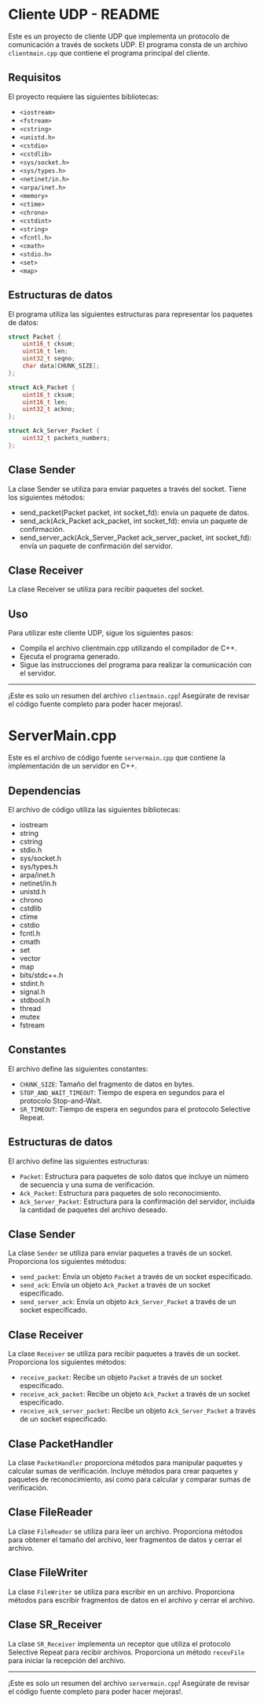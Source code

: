 # Cliente UDP - README

Este es un proyecto de cliente UDP que implementa un protocolo de comunicación a través de sockets UDP. El programa consta de un archivo `clientmain.cpp` que contiene el programa principal del cliente.

## Requisitos

El proyecto requiere las siguientes bibliotecas:

- `<iostream>`
- `<fstream>`
- `<cstring>`
- `<unistd.h>`
- `<cstdio>`
- `<cstdlib>`
- `<sys/socket.h>`
- `<sys/types.h>`
- `<netinet/in.h>`
- `<arpa/inet.h>`
- `<memory>`
- `<ctime>`
- `<chrono>`
- `<cstdint>`
- `<string>`
- `<fcntl.h>`
- `<cmath>`
- `<stdio.h>`
- `<set>`
- `<map>`

## Estructuras de datos

El programa utiliza las siguientes estructuras para representar los paquetes de datos:

```cpp
struct Packet {
    uint16_t cksum;
    uint16_t len;
    uint32_t seqno;
    char data[CHUNK_SIZE];
};

struct Ack_Packet {
    uint16_t cksum;
    uint16_t len;
    uint32_t ackno;
};

struct Ack_Server_Packet {
    uint32_t packets_numbers;
};

```


## Clase Sender
La clase Sender se utiliza para enviar paquetes a través del socket. Tiene los siguientes métodos:

- send_packet(Packet packet, int socket_fd): envía un paquete de datos.
- send_ack(Ack_Packet ack_packet, int socket_fd): envía un paquete de confirmación.
- send_server_ack(Ack_Server_Packet ack_server_packet, int socket_fd): envía un paquete de confirmación del servidor.
## Clase Receiver
La clase Receiver se utiliza para recibir paquetes del socket.

## Uso
Para utilizar este cliente UDP, sigue los siguientes pasos:

- Compila el archivo clientmain.cpp utilizando el compilador de C++.
- Ejecuta el programa generado.
- Sigue las instrucciones del programa para realizar la comunicación con el servidor.

---

¡Este es solo un resumen del archivo `clientmain.cpp`! Asegúrate de revisar el código fuente completo para poder hacer mejoras!. 

# ServerMain.cpp

Este es el archivo de código fuente `servermain.cpp` que contiene la implementación de un servidor en C++.

## Dependencias

El archivo de código utiliza las siguientes bibliotecas:

- iostream
- string
- cstring
- stdio.h
- sys/socket.h
- sys/types.h
- arpa/inet.h
- netinet/in.h
- unistd.h
- chrono
- cstdlib
- ctime
- cstdio
- fcntl.h
- cmath
- set
- vector
- map
- bits/stdc++.h
- stdint.h
- signal.h
- stdbool.h
- thread
- mutex
- fstream

## Constantes

El archivo define las siguientes constantes:

- `CHUNK_SIZE`: Tamaño del fragmento de datos en bytes.
- `STOP_AND_WAIT_TIMEOUT`: Tiempo de espera en segundos para el protocolo Stop-and-Wait.
- `SR_TIMEOUT`: Tiempo de espera en segundos para el protocolo Selective Repeat.

## Estructuras de datos

El archivo define las siguientes estructuras:

- `Packet`: Estructura para paquetes de solo datos que incluye un número de secuencia y una suma de verificación.
- `Ack_Packet`: Estructura para paquetes de solo reconocimiento.
- `Ack_Server_Packet`: Estructura para la confirmación del servidor, incluida la cantidad de paquetes del archivo deseado.

## Clase Sender

La clase `Sender` se utiliza para enviar paquetes a través de un socket. Proporciona los siguientes métodos:

- `send_packet`: Envía un objeto `Packet` a través de un socket especificado.
- `send_ack`: Envía un objeto `Ack_Packet` a través de un socket especificado.
- `send_server_ack`: Envía un objeto `Ack_Server_Packet` a través de un socket especificado.

## Clase Receiver

La clase `Receiver` se utiliza para recibir paquetes a través de un socket. Proporciona los siguientes métodos:

- `receive_packet`: Recibe un objeto `Packet` a través de un socket especificado.
- `receive_ack_packet`: Recibe un objeto `Ack_Packet` a través de un socket especificado.
- `receive_ack_server_packet`: Recibe un objeto `Ack_Server_Packet` a través de un socket especificado.

## Clase PacketHandler

La clase `PacketHandler` proporciona métodos para manipular paquetes y calcular sumas de verificación. Incluye métodos para crear paquetes y paquetes de reconocimiento, así como para calcular y comparar sumas de verificación.

## Clase FileReader

La clase `FileReader` se utiliza para leer un archivo. Proporciona métodos para obtener el tamaño del archivo, leer fragmentos de datos y cerrar el archivo.

## Clase FileWriter

La clase `FileWriter` se utiliza para escribir en un archivo. Proporciona métodos para escribir fragmentos de datos en el archivo y cerrar el archivo.

## Clase SR_Receiver

La clase `SR_Receiver` implementa un receptor que utiliza el protocolo Selective Repeat para recibir archivos. Proporciona un método `recevFile` para iniciar la recepción del archivo.

---

¡Este es solo un resumen del archivo `servermain.cpp`! Asegúrate de revisar el código fuente completo para poder hacer mejoras!. 

